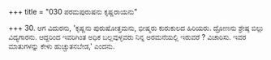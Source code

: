 +++
title = "030 ಪರಮಪುರುಷನು ಕೃಷ್ಣರಾಯನು"

+++
30. ಆಗ ವಿದುರನು, 'ಕೃಷ್ಣನು ಪುರುಷೋತ್ತಮನು, ಭೀಷ್ಮರು ಕುರುಕುಲದ ಹಿರಿಯರು. ದ್ರೋಣನು ಶ್ರೇಷ್ಠ ಬಿಲ್ಲು ವಿದ್ಯಗಾರನು. ಆದ್ದರಿಂದ ಇವರಿಗಿಂತ ಅಧಿಕ ಬಲ್ಲವುಳ್ಳವರು ನಿನ್ನ ಅರಮನೆಯಲ್ಲಿ ಇರುವರೆ ? ವಿಚಾರಿಸು. ಇವರ ಮಾತುಗಳನ್ನು ಕೇಳು ಹುಚ್ಚುತನಬೇಡ,' ಎಂದನು.